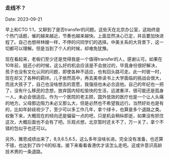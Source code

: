 ### 走线不？

Date: 2023-09-21

早上和CTO 1:1，又聊到了是否transfer的问题。这些天在北京办公室，这始终是个热门话题，催的越来越近，节奏也越来越快。上面显然决心已定，并且要加快进程了。自己也想祥林嫂一样，不停的问同学们的选择。中美关系的大背景下，这一切都可以理解。但是当到了个人的时候，却难免犹豫。

现在看起来，老板们至少还是觉得我是一个值得transfer的人，感谢认可。如果在10年前，娃还小的时候，这么好的机会应该是不会放过的，毕竟身份很好解决，孩子也没有文化认同的问题，即使各种不适应，也有回头路可走。此一时彼一时，现在却又了各种的羁绊。儿子依然高中，再去美帝读书上大学面临的挑战会很大，而且大孩子了，自己也没啥想去的意愿，我强扭也未必合适他。自己的年纪也一把了，没有什么移民的念想，放弃国内轻松愉快的生活，远渡重洋，很可能还是孤身一人，未必会很适应。作为一个医院的老主顾，国外低效的医疗也是一个让人头痛的地方。父母那边阻力未必又那么大，但是必然也不希望我远行。当然好处也是有的，比如年龄歧视少了，至少可以多工作几年，拿个绿卡，也算是多个退路之类。权衡下来，大概现在的倾向还是偏留一点的吧，只是机会稍纵即逝，如果没有抓住这次，大概后面也不会有了吧。乐观点想，北京暂时还关不了，万一关了，拿个不错的包似乎也还可以。

另外，雅思成绩出来了，8,9,6.5,6.5，这么多年没啥长进。完全没有准备，也还算不错，也达到了四个6的标准。接下来看看香港优才该怎么走吧。这或许意识高龄技术男的一条退路。



